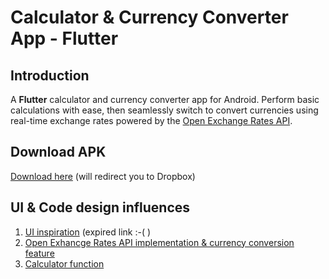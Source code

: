 # Calculator & Currency Converter App - Flutter
## Introduction
A **Flutter** calculator and currency converter app for Android. Perform basic calculations with ease, then seamlessly switch to convert currencies using real-time exchange rates powered by the [Open Exchange Rates API](https://openexchangerates.org/).
## Download APK
[Download here](https://www.dropbox.com/scl/fi/zfym1w1gg1we9uv0ohyrf/app-release_1.3.apk?rlkey=rzeiqimczgefvl8hlpd8l9hi2&dl=0) (will redirect you to Dropbox)
## UI & Code design influences
1. [UI inspiration](https://www.figma.com/community/file/1207732029094166615/calculator-mobile-app-ui-deisgn) (expired link :-( )
2. [Open Exhancge Rates API implementation & currency conversion feature](https://github.com/saadshd/Flutter-Currency-Converter)
3. [Calculator function](https://github.com/saadshd/calculator)


